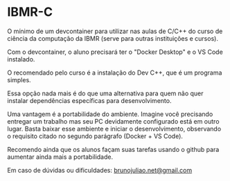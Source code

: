 # IBMR-C

O mínimo de um devcontainer para utilizar nas aulas de C/C++ do curso de ciência da computação da IBMR (serve para outras instituições e cursos).

Com o devcontainer, o aluno precisará ter o "Docker Desktop" e o VS Code instalado.

O recomendado pelo curso é a instalação do Dev C++, que é um programa simples.

Essa opção nada mais é do que uma alternativa para quem não quer instalar dependências específicas para desenvolvimento.

Uma vantagem é a portabilidade do ambiente. Imagine você precisando entregar um trabalho mas seu PC devidamente configurado está em outro lugar. Basta baixar esse ambiente e iniciar o desenvolvimento, observando o requisito citado no segundo parágrafo (Docker + VS Code).

Recomendo ainda que os alunos façam suas tarefas usando o github para aumentar ainda mais a portabilidade.

Em caso de dúvidas ou dificuldades: brunojuliao.net@gmail.com
